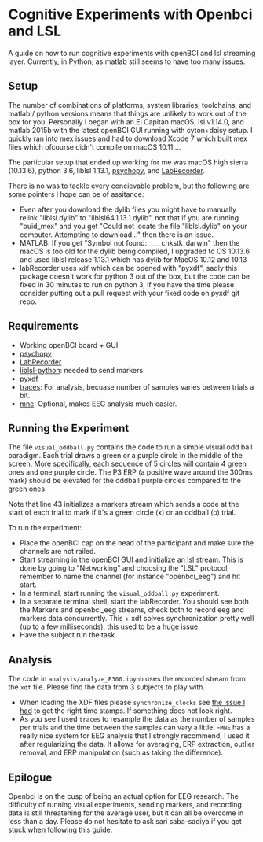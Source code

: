 # Cognitive Experiments with Openbci and LSL
A guide on how to run cognitive experiments with openBCI and lsl streaming layer. Currently, in Python, as matlab still seems to have too many issues.

## Setup
The number of combinations of platforms, system libraries, toolchains, and matlab / python versions means that things are unlikely to work out of the box for you. Personally I began with an El Capitan macOS, lsl v1.14.0, and matlab 2015b with the latest openBCI GUI running with cyton+daisy setup. I quickly ran into mex issues and had to download Xcode 7 which built mex files which ofcourse didn't compile on macOS 10.11.... 

The particular setup that ended up working for me was macOS high sierra (10.13.6), python 3.6, liblsl 1.13.1, [psychopy](https://www.psychopy.org/), and [LabRecorder](https://github.com/labstreaminglayer/App-LabRecorder).

There is no was to tackle every concievable problem, but the following are some pointers I hope can be of assitance:
 - Even after you download the dylib files you might have to manually relink "liblsl.dylib" to "liblsl64.1.13.1.dylib", not that if you are running "buid_mex" and you get "Could not locate the file "liblsl.dylib" on your computer. Attempting to download..." then there is an issue.
 - MATLAB: If you get "Symbol not found: ____chkstk_darwin" then the macOS is too old for the dylib being compiled, I upgraded to OS 10.13.6 and used liblsl release 1.13.1 which has dylib for MacOS 10.12 and 10.13
 - labRecorder uses `xdf` which can be opened with "pyxdf", sadly this package doesn't work for python 3 out of the box, but the code can be fixed in 30 minutes to run on python 3, if you have the time please consider putting out a pull request with your fixed code on pyxdf git repo.

## Requirements
- Working openBCI board + GUI
- [psychopy](https://www.psychopy.org/)
- [LabRecorder](https://github.com/labstreaminglayer/App-LabRecorder)
- [liblsl-python](https://github.com/labstreaminglayer/liblsl-Python): needed to send markers
- [pyxdf](https://github.com/xdf-modules/pyxdf)
- [traces](https://pypi.org/project/traces/): For analysis, becuase number of samples varies between trials a bit.
- [mne](https://mne.tools/0.16/auto_tutorials/plot_introduction.html?highlight=segment%20epochs): Optional, makes EEG analysis much easier.

## Running the Experiment
The file `visual_oddball.py` contains the code to run a simple visual odd ball paradigm. Each trial draws a green or a purple circle in the middle of the screen. More specifically, each sequence of 5 circles will contain 4 green ones and one purple circle. The P3 ERP (a positive wave around the 300ms mark) should be elevated for the oddball purple circles compared to the green ones.

Note that line 43 initializes a markers stream which sends a code at the start of each trial to mark if it's a green circle (x) or an oddball (o) trial.

To run the experiment:
- Place the openBCI cap on the head of the participant and make sure the channels are not railed.
- Start streaming in the openBCI GUI and [initialize an lsl stream](https://docs.openbci.com/docs/06Software/01-OpenBCISoftware/GUIWidgets#lsl). This is done by going to "Networking" and choosing the "LSL" protocol, remember to name the channel (for instance "openbci_eeg") and hit start.
- In a terminal, start running the `visual_oddball.py` experiment.
- In a separate terminal shell, start the labRecorder. You should see both the Markers and openbci_eeg streams, check both to record eeg and markers data concurrently. This + xdf solves synchronization pretty well (up to a few milliseconds), this used to be a [huge issue](https://openbci.com/forum/index.php?p=/discussion/1928/timestamps-to-sync-stimulus-and-eeg-vs-external-hardware-trigger).
- Have the subject run the task.

## Analysis
The code in `analysis/analyze_P300.ipynb` uses the recorded stream from the `xdf` file. Please find the data from 3 subjects to play with.
- When loading the XDF files please `synchronize_clocks` see [the issue I had](https://github.com/xdf-modules/pyxdf/issues/75) to get the right time stamps. If something does not look right.
- As you see I used `traces` to resample the data as the number of samples per trials and the time between the samples can vary a little.
-`MNE` has a really nice system for EEG analysis that I strongly recommend, I used it after regularizing the data. It allows for averaging, ERP extraction, outlier removal, and ERP manipulation (such as taking the difference).

## Epilogue
Openbci is on the cusp of being an actual option for EEG research. The difficulty of running visual experiments, sending markers, and recording data is still threatening for the average user, but it can all be overcome in less than a day. Please do not hesitate to ask sari saba-sadiya if you get stuck when following this guide.

